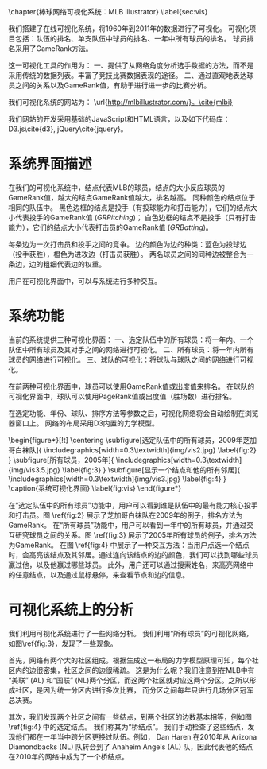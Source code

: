 
\chapter{棒球网络可视化系统：MLB illustrator}
\label{sec:vis}

我们搭建了在线可视化系统，将1960年到2011年的数据进行了可视化。
可视化项目包括：队伍的排名、单支队伍中球员的排名、一年中所有球员的排名。
球员排名采用了GameRank方法。

这一可视化工具的作用为：
一、提供了从网络角度分析选手数据的方法，而不是采用传统的数据列表。丰富了竞技比赛数据表现的途径。
二、通过直观地表达球员之间的关系以及GameRank值，有助于进行进一步的比赛分析。

我们可视化系统的网站为： \url{http://mlbillustrator.com/}。\cite{mlbi}

我们网站的开发采用基础的JavaScript和HTML语言，以及如下代码库： D3.js\cite{d3}, jQuery\cite{jquery}。


系统界面描述
====

在我们的可视化系统中，结点代表MLB的球员，结点的大小反应球员的GameRank值，越大的结点GameRank值越大，排名越高。
同种颜色的结点位于相同的队伍中。
黑色边框的结点是投手（有投球能力和打击能力），它们的结点大小代表投手的GameRank值 ($GRPitching$)； 白色边框的结点不是投手（只有打击能力），它们的结点大小代表打击员的GameRank值 ($GRBatting$)。

每条边为一次打击员和投手之间的竞争。
边的颜色为边的种类：蓝色为投球边（投手获胜），橙色为进攻边（打击员获胜）。
两名球员之间的同种边被整合为一条边，边的粗细代表边的权重。

用户在可视化界面中，可以与系统进行多种交互。


系统功能
====

当前的系统提供三种可视化界面：
一、选定队伍中的所有球员：将一年内、一个队伍中所有球员及其对手之间的网络进行可视化。
二、所有球员：将一年内所有球员的网络进行可视化。
三、球队的可视化：将球队与球队之间的网络进行可视化。

在前两种可视化界面中，球员可以使用GameRank值或出度值来排名。
在球队的可视化界面中，球队可以使用PageRank值或出度值（胜场数）进行排名。

在选定功能、年份、球队、排序方法等参数之后，可视化网络将会自动绘制在浏览器窗口上。
网络的布局采用D3内置的力学模型。


\begin{figure*}[!t]
\centering
\subfigure[选定队伍中的所有球员，2009年芝加哥白袜队]{
    \includegraphics[width=0.3\textwidth]{img/vis2.jpg}
    \label{fig:2}
}
\subfigure[所有球员，2005年]{
    \includegraphics[width=0.3\textwidth]{img/vis3.5.jpg}
    \label{fig:3}
}
\subfigure[显示一个结点和他的所有邻居]{
    \includegraphics[width=0.3\textwidth]{img/vis3.jpg}
    \label{fig:4}
}
\caption{系统可视化界面}
\label{fig:vis}
\end{figure*}

在“选定队伍中的所有球员”功能中，用户可以看到谁是队伍中的最有能力核心投手和打击员。图 \ref{fig:2} 展示了芝加哥白袜队在2009年的例子，排名方法为GameRank。
在“所有球员”功能中，用户可以看到一年中的所有球员，并通过交互研究球员之间的关系。图 \ref{fig:3} 展示了2005年所有球员的例子，排名方法为GameRank。
在图 \ref{fig:4} 中展示了一种交互方法：当用户点选一个结点时，会高亮该结点及其邻居。通过连向该结点的边的颜色，我们可以找到哪些球员赢过他，以及他赢过哪些球员。
此外，用户还可以通过搜索姓名，来高亮网络中的任意结点，以及通过鼠标悬停，来查看节点和边的信息。


可视化系统上的分析
====

我们利用可视化系统进行了一些网络分析。
我们利用“所有球员”的可视化网络，如图\ref{fig:3}，发现了一些现象。

首先，网络有两个大的社区组成。根据生成这一布局的力学模型原理可知，每个社区内的边很密集，社区之间的边很稀疏。
这是为什么呢？我们注意到在MLB中有 “美联” (AL) 和“国联” (NL)两个分区，而这两个社区就对应这两个分区。之所以形成社区，是因为统一分区内进行多次比赛， 
而分区之间每年只进行几场分区冠军总决赛。

其次，我们发现两个社区之间有一些结点，到两个社区的边数基本相等，例如图 \ref{fig:4} 中的选定结点。
我们称其为“桥结点”。
我们手动检查了这些结点，发现他们都在一年当中跨分区更换过队伍。例如， Dan Haren 在2010年从 Arizona Diamondbacks (NL) 队转会到了 Anaheim Angels (AL) 队，因此代表他的结点在2010年的网络中成为了一个桥结点。

